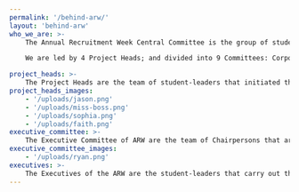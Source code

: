 ```yaml
---
permalink: '/behind-arw/'
layout: 'behind-arw'
who_we_are: >-
    The Annual Recruitment Week Central Committee is the group of student-leaders that spearheads the preparations for the Annual Recruitment Week and ensures that the event will be both enjoyable and beneficial not only to the 49 accredited organizations of Council of the Student Organizations but also to the student body of the De La Salle University - Manila.

    We are led by 4 Project Heads; and divided into 9 Committees: Corporate Relations, Documentations and Finance, Events, Integrated Marketing Communications, Organizational Relations, Productions, Technical Operations, and Website Development.

project_heads: >-
    The Project Heads are the team of student-leaders that initiated the plans and goals for this year’s Annual Recruitment Week. They ensure that each committee they handle are smooth-sailing in process and progress all throughout from the beginning of the preparatory stage to the post-event activities. For this year, the committees of ARW are handled by the Project Heads with 2 committees each.
project_heads_images:
    - '/uploads/jason.png'
    - '/uploads/miss-boss.png'
    - '/uploads/sophia.png'
    - '/uploads/faith.png'
executive_committee: >-
    The Executive Committee of ARW are the team of Chairpersons that are considered the “right hands” of the Project Heads. They manage the team of Executives of their committee and make sures that the plans and goals of the Project Heads are being executed by their Committee in order to have a successful ARW.
executive_committee_images:
    - '/uploads/ryan.png'
executives: >-
    The Executives of the ARW are the student-leaders that carry out the action as mandates and led by their respective Chairpersons. They report to their Chairpersons and guarantee that the set of deliverables needed by the ARW are executed with quality to ensure an enjoyable event for the student body to the smallest details.
---
```

